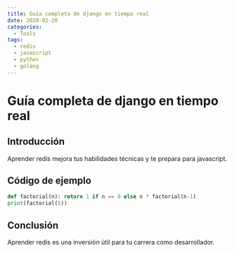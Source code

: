 ```yaml
---
title: Guía completa de django en tiempo real
date: 2028-02-20
categories:
  - Tools
tags:
  - redis
  - javascript
  - python
  - golang
---
```


# Guía completa de django en tiempo real

## Introducción

Aprender redis mejora tus habilidades técnicas y te prepara para javascript.

## Código de ejemplo

```python
def factorial(n): return 1 if n == 0 else n * factorial(n-1)
print(factorial(5))
```

## Conclusión

Aprender redis es una inversión útil para tu carrera como desarrollador.